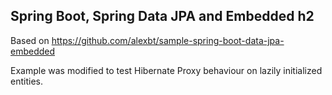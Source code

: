 Spring Boot, Spring Data JPA and Embedded h2
---------------------------------------------------

Based on https://github.com/alexbt/sample-spring-boot-data-jpa-embedded

Example was modified to test Hibernate Proxy behaviour on lazily initialized entities.

